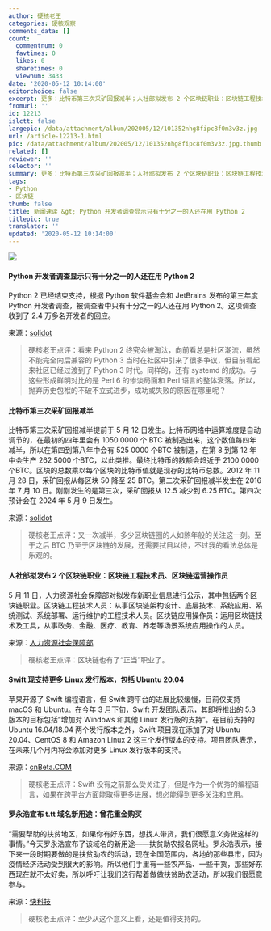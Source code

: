 ```yaml
---
author: 硬核老王
categories: 硬核观察
comments_data: []
count:
  commentnum: 0
  favtimes: 0
  likes: 0
  sharetimes: 0
  viewnum: 3433
date: '2020-05-12 10:14:00'
editorchoice: false
excerpt: 更多：比特币第三次采矿回报减半；人社部拟发布 2 个区块链职业：区块链工程技术员、区块链运营操作员
fromurl: ''
id: 12213
islctt: false
largepic: /data/attachment/album/202005/12/101352nhg8fipc8f0m3v3z.jpg
url: /article-12213-1.html
pic: /data/attachment/album/202005/12/101352nhg8fipc8f0m3v3z.jpg.thumb.jpg
related: []
reviewer: ''
selector: ''
summary: 更多：比特币第三次采矿回报减半；人社部拟发布 2 个区块链职业：区块链工程技术员、区块链运营操作员
tags:
- Python
- 区块链
thumb: false
title: 新闻速读 &gt; Python 开发者调查显示只有十分之一的人还在用 Python 2
titlepic: true
translator: ''
updated: '2020-05-12 10:14:00'
---
```


![](/data/attachment/album/202005/12/101352nhg8fipc8f0m3v3z.jpg)


#### Python 开发者调查显示只有十分之一的人还在用 Python 2


Python 2 已经结束支持，根据 Python 软件基金会和 JetBrains 发布的第三年度 Python 开发者调查，被调查者中只有十分之一的人还在用 Python 2。这项调查收到了 2.4 万多名开发者的回应。


来源：[solidot](https://www.solidot.org/story?sid=64327)



> 
> 硬核老王点评：看来 Python 2 终究会被淘汰，向前看总是社区潮流，虽然不能完全向后兼容的 Python 3 当时在社区中引来了很多争议，但目前看起来社区已经过渡到了 Python 3 时代。同样的，还有 systemd 的成功。与这些形成鲜明对比的是 Perl 6 的惨淡局面和 Perl 语言的整体衰落。所以，抛弃历史包袱的不破不立式进步，成功或失败的原因在哪里呢？
> 
> 
> 


#### 比特币第三次采矿回报减半


比特币第三次采矿回报减半提前于 5 月 12 日发生。比特币网络中运算难度是自动调节的，在最初的四年里会有 1050 0000 个 BTC 被制造出来，这个数值每四年减半，所以在第四到第八年中会有 525 0000 个BTC 被制造，在第 8 到第 12 年中会生产 262 5000 个BTC，以此类推。最终比特币的数额会趋近于 2100 0000 个BTC。区块的总数乘以每个区块的比特币值就是现存的比特币总数。2012 年 11 月 28 日，采矿回报从每区块 50 降至 25 BTC。第二次采矿回报减半发生在 2016 年 7 月 10 日。刚刚发生的是第三次，采矿回报从 12.5 减少到 6.25 BTC。第四次预计会在 2024 年 5 月 9 日发生。


来源：[solidot](https://www.solidot.org/story?sid=64329)



> 
> 硬核老王点评：又一次减半，多少区块链圈的人如熬年般的关注这一刻。至于之后 BTC 乃至于区块链的发展，还需要拭目以待，不过我的看法总体是乐观的。
> 
> 
> 


#### 人社部拟发布 2 个区块链职业：区块链工程技术员、区块链运营操作员


5 月 11 日，人力资源社会保障部对拟发布新职业信息进行公示，其中包括两个区块链职业。区块链工程技术人员：从事区块链架构设计、底层技术、系统应用、系统测试、系统部署、运行维护的工程技术人员。区块链应用操作员：运用区块链技术及工具，从事政务、金融、医疗、教育、养老等场景系统应用操作的人员。


来源：[人力资源社会保障部](http://www.mohrss.gov.cn/SYrlzyhshbzb/zwgk/gggs/tg/202005/t20200511_368176.html)



> 
> 硬核老王点评：区块链也有了“正当”职业了。
> 
> 
> 


#### Swift 现支持更多 Linux 发行版本，包括 Ubuntu 20.04


苹果开源了 Swift 编程语言，但 Swift 跨平台的进展比较缓慢，目前仅支持 macOS 和 Ubuntu。在今年 3 月下旬，Swift 开发团队表示，其即将推出的 5.3 版本的目标包括“增加对 Windows 和其他 Linux 发行版的支持”。在目前支持的 Ubuntu 16.04/18.04 两个发行版本之外，Swift 项目现在添加了对 Ubuntu 20.04、CentOS 8 和 Amazon Linux 2 这三个发行版本的支持。项目团队表示，在未来几个月内将会添加对更多 Linux 发行版本的支持。


来源：[cnBeta.COM](https://www.cnbeta.com/articles/tech/977633.htm)



> 
> 硬核老王点评：Swift 没有之前那么受关注了，但是作为一个优秀的编程语言，如果在跨平台方面能取得更多进展，想必能得到更多关注和应用。
> 
> 
> 


#### 罗永浩宣布 t.tt 域名新用途：曾花重金购买


“需要帮助的扶贫地区，如果你有好东西，想找人带货，我们很愿意义务做这样的事情。”今天罗永浩宣布了该域名的新用途——扶贫助农报名网址。罗永浩表示，接下来一段时期要做的是扶贫助农的活动，现在全国范围内，各地的那些县市，因为疫情经济活动受到很大的影响。所以他们手里有一些农产品、一些干货，那些好东西现在就不太好卖，所以呼吁让我们这行帮着做做扶贫助农活动，所以我们很愿意参与。


来源：[快科技](https://www.cnbeta.com/articles/tech/977507.htm)



> 
> 硬核老王点评：至少从这个意义上看，还是值得支持的。
> 
> 
>